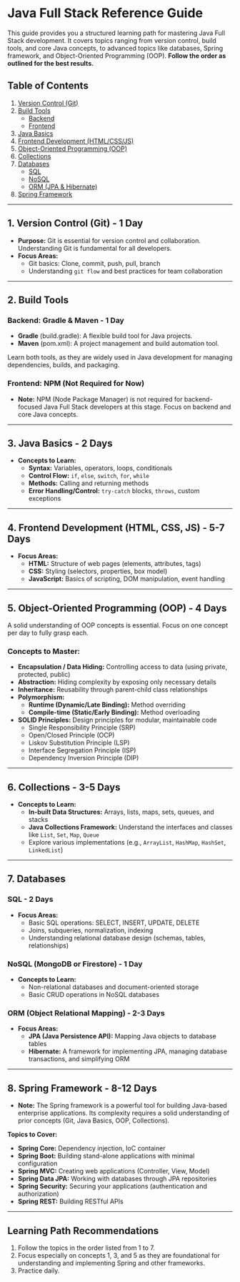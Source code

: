 # Java Full Stack Reference Guide

This guide provides you a structured learning path for mastering Java Full Stack development. It covers topics ranging from version control, build tools, and core Java concepts, to advanced topics like databases, Spring framework, and Object-Oriented Programming (OOP). **Follow the order as outlined for the best results.**

## Table of Contents

1. [Version Control (Git)](#version-control-git)
2. [Build Tools](#build-tools)
   - [Backend](#backend)
   - [Frontend](#frontend)
3. [Java Basics](#java-basics)
4. [Frontend Development (HTML/CSS/JS)](#frontend-development-html-css-js)
5. [Object-Oriented Programming (OOP)](#object-oriented-programming-oop)
6. [Collections](#collections)
7. [Databases](#databases)
   - [SQL](#sql)
   - [NoSQL](#nosql)
   - [ORM (JPA & Hibernate)](#orm-jpa-hibernate)
8. [Spring Framework](#spring-framework)

---

## 1. Version Control (Git) - 1 Day

- **Purpose:** Git is essential for version control and collaboration. Understanding Git is fundamental for all developers.
- **Focus Areas:**
  - Git basics: Clone, commit, push, pull, branch
  - Understanding `git flow` and best practices for team collaboration

---

## 2. Build Tools

### Backend: Gradle & Maven - 1 Day

- **Gradle** (build.gradle): A flexible build tool for Java projects.
- **Maven** (pom.xml): A project management and build automation tool.

Learn both tools, as they are widely used in Java development for managing dependencies, builds, and packaging.

### Frontend: NPM (Not Required for Now)

- **Note:** NPM (Node Package Manager) is not required for backend-focused Java Full Stack developers at this stage. Focus on backend and core Java concepts.

---

## 3. Java Basics - 2 Days

- **Concepts to Learn:**
  - **Syntax:** Variables, operators, loops, conditionals
  - **Control Flow:** `if`, `else`, `switch`, `for`, `while`
  - **Methods:** Calling and returning methods
  - **Error Handling/Control:** `try-catch` blocks, `throws`, custom exceptions

---

## 4. Frontend Development (HTML, CSS, JS) - 5-7 Days

- **Focus Areas:**
  - **HTML:** Structure of web pages (elements, attributes, tags)
  - **CSS:** Styling (selectors, properties, box model)
  - **JavaScript:** Basics of scripting, DOM manipulation, event handling

---

## 5. Object-Oriented Programming (OOP) - 4 Days

A solid understanding of OOP concepts is essential. Focus on one concept per day to fully grasp each.

### Concepts to Master:
- **Encapsulation / Data Hiding:** Controlling access to data (using private, protected, public)
- **Abstraction:** Hiding complexity by exposing only necessary details
- **Inheritance:** Reusability through parent-child class relationships
- **Polymorphism:**
  - **Runtime (Dynamic/Late Binding):** Method overriding
  - **Compile-time (Static/Early Binding):** Method overloading
- **SOLID Principles:** Design principles for modular, maintainable code
  - Single Responsibility Principle (SRP)
  - Open/Closed Principle (OCP)
  - Liskov Substitution Principle (LSP)
  - Interface Segregation Principle (ISP)
  - Dependency Inversion Principle (DIP)

---

## 6. Collections - 3-5 Days

- **Concepts to Learn:**
  - **In-built Data Structures:** Arrays, lists, maps, sets, queues, and stacks
  - **Java Collections Framework:** Understand the interfaces and classes like `List`, `Set`, `Map`, `Queue`
  - Explore various implementations (e.g., `ArrayList`, `HashMap`, `HashSet`, `LinkedList`)

---

## 7. Databases

### SQL - 2 Days

- **Focus Areas:**
  - Basic SQL operations: SELECT, INSERT, UPDATE, DELETE
  - Joins, subqueries, normalization, indexing
  - Understanding relational database design (schemas, tables, relationships)

### NoSQL (MongoDB or Firestore) - 1 Day

- **Concepts to Learn:**
  - Non-relational databases and document-oriented storage
  - Basic CRUD operations in NoSQL databases

### ORM (Object Relational Mapping) - 2-3 Days

- **Focus Areas:**
  - **JPA (Java Persistence API):** Mapping Java objects to database tables
  - **Hibernate:** A framework for implementing JPA, managing database transactions, and simplifying ORM

---

## 8. Spring Framework - 8-12 Days

- **Note:** The Spring framework is a powerful tool for building Java-based enterprise applications. Its complexity requires a solid understanding of prior concepts (Git, Java Basics, OOP, Collections).
  
**Topics to Cover:**
- **Spring Core:** Dependency injection, IoC container
- **Spring Boot:** Building stand-alone applications with minimal configuration
- **Spring MVC:** Creating web applications (Controller, View, Model)
- **Spring Data JPA:** Working with databases through JPA repositories
- **Spring Security:** Securing your applications (authentication and authorization)
- **Spring REST:** Building RESTful APIs

---

## Learning Path Recommendations

1. Follow the topics in the order listed from 1 to 7.
2. Focus especially on concepts 1, 3, and 5 as they are foundational for understanding and implementing Spring and other frameworks.
3. Practice daily.
